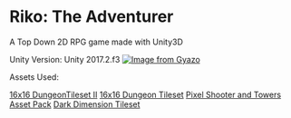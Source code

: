 # Riko: The Adventurer 
A Top Down 2D RPG game made with Unity3D

Unity Version: Unity 2017.2.f3
[![Image from Gyazo](https://i.gyazo.com/40e72c771f8187382949543d0c4e7f2d.gif)](https://gyazo.com/40e72c771f8187382949543d0c4e7f2d)

Assets Used: 


<a href="https://0x72.itch.io/dungeontileset-ii">16x16 DungeonTileset II</a>
<a href="https://0x72.itch.io/16x16-dungeon-tileset">16x16 Dungeon Tileset</a>
<a href="https://finalbossblues.itch.io/pixel-shooter-towers-asset-pack">Pixel Shooter and Towers Asset Pack</a>
<a href="https://finalbossblues.itch.io/dark-dimension-tileset">Dark Dimension Tileset</a>

